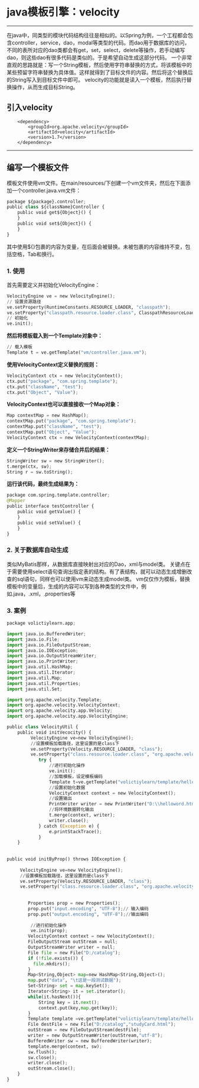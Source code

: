 # java模板引擎：velocity
------
在java中，同类型的模块代码结构往往是相似的。以Spring为例，一个工程都会包含controller，service，dao，modal等类型的代码。而dao用于数据库的访问，不同的表所对应的dao类都会有get，set，select，delete等操作，若手动编写dao，则这些dao有很多代码是类似的。于是希望自动生成这部分代码。
一个非常直观的思路就是：写一个String模板，然后使用字符串替换的方式，将该模板中的某些预留字符串替换为具体值。这样就得到了目标文件的内容。然后将这个替换后的String写入到目标文件中即可。
velocity的功能就是读入一个模板，然后执行替换操作，从而生成目标String。

##  引入velocity

		<dependency>
			<groupId>org.apache.velocity</groupId>
			<artifactId>velocity</artifactId>
			<version>1.7</version>
		</dependency>

------

## 编写一个模板文件
模板文件使用vm文件。在main/resources/下创建一个vm文件夹，然后在下面添加一个controller.java.vm文件：
```python
package ${package}.controller;
public class ${className}Controller {
    public void get${Object}() {
    }
    public void set${Object}() {
    }
}
```
其中使用${}包裹的内容为变量，在后面会被替换。未被包裹的内容维持不变，包括空格，Tab和换行。
### 1.  使用
首先需要定义并初始化VelocityEngine：
```python
VelocityEngine ve = new VelocityEngine();
// 设置资源路径
ve.setProperty(RuntimeConstants.RESOURCE_LOADER, "classpath");
ve.setProperty("classpath.resource.loader.class", ClasspathResourceLoader.class.getName());
// 初始化
ve.init();
```
**然后将模板载入到一个Template对象中：**
```python
// 载入模板
Template t = ve.getTemplate("vm/controller.java.vm");
```
**使用VelocityContext定义替换的规则：**
```python
VelocityContext ctx = new VelocityContext();
ctx.put("package", "com.spring.template");
ctx.put("className", "test");
ctx.put("Object", "Value");
```
**VelocityContext也可以直接接收一个Map对象：**
```python
Map contextMap = new HashMap();
contextMap.put("package", "com.spring.template");
contextMap.put("className", "test");
contextMap.put("Object", "Value");
VelocityContext ctx = new VelocityContext(contextMap);
```
**定义一个StringWriter来存储合并后的结果：**
```python
StringWriter sw = new StringWriter();
t.merge(ctx, sw);
String r = sw.toString();
```
**运行该代码，最终生成结果为：**
```python
package com.spring.template.controller;
@Mapper
public interface testController {
    public void getValue() {
    }
    public void setValue() {
    }
}
```

### 2. 关于数据库自动生成
类似MyBatis那样，从数据库直接映射出对应的Dao，xml与model类。
关键点在于需要使用select语句查询出指定表的结构。有了表结构，就可以动态生成增删改查的sql语句，同样也可以使用vm来动态生成model类。
vm仅仅作为模板，替换模板中的变量后，生成的内容可以写到各种类型的文件中，例如.java，.xml，.properties等

### 3. 案例
```python
package volictiylearn.app;

import java.io.BufferedWriter;
import java.io.File;
import java.io.FileOutputStream;
import java.io.IOException;
import java.io.OutputStreamWriter;
import java.io.PrintWriter;
import java.util.HashMap;
import java.util.Iterator;
import java.util.Map;
import java.util.Properties;
import java.util.Set;

import org.apache.velocity.Template;
import org.apache.velocity.VelocityContext;
import org.apache.velocity.app.Velocity;
import org.apache.velocity.app.VelocityEngine;

public class VelocityUtil {
	public void initVecocity() {
		 VelocityEngine ve=new VelocityEngine();
		 //设置模板加载路径，这里设置的是class下  
		 ve.setProperty(Velocity.RESOURCE_LOADER, "class");
		 ve.setProperty("class.resource.loader.class", "org.apache.velocity.runtime.resource.loader.ClasspathResourceLoader");
	        try {   
	            //进行初始化操作   
	            ve.init();   
	            //加载模板，设定模板编码
	            Template t=ve.getTemplate("volictiylearn/template/hello.vm","utf-8");
	            //设置初始化数据   
	            VelocityContext context = new VelocityContext();   
	            //设置输出   
	            PrintWriter writer = new PrintWriter("D:\\helloword.html");   
	            //将环境数据转化输出   
	            t.merge(context, writer);   
	            writer.close();   
	        } catch (Exception e) {   
	            e.printStackTrace();   
	        }  
	}
	
	
public void initByProp() throws IOException {
		
	 VelocityEngine ve=new VelocityEngine();
	 //设置模板加载路径，这里设置的是class下  
	 ve.setProperty(Velocity.RESOURCE_LOADER, "class");
	 ve.setProperty("class.resource.loader.class", "org.apache.velocity.runtime.resource.loader.ClasspathResourceLoader");
	
	
		Properties prop = new Properties();
		prop.put("input.encoding", "UTF-8");// 输入编码
		prop.put("output.encoding", "UTF-8");//输出编码
		
		 //进行初始化操作   
	     ve.init(prop);   
		VelocityContext context = new VelocityContext();
		FileOutputStream outStream = null;
		OutputStreamWriter writer = null;
		File file = new File("D:/catalog");
	    if (!file.exists()) {
	      file.mkdirs();
	    }
	    Map<String,Object> map=new HashMap<String,Object>();
	    map.put("data", "\t这是一段测试数据");
		Set<String> set = map.keySet();
		Iterator<String> it = set.iterator();
		while(it.hasNext()){
			String key = it.next();
			context.put(key,map.get(key));
		}
		Template template =ve.getTemplate("volictiylearn/template/hello.vm","utf-8");
		File destFile = new File("D:/catalog","studyCard.html");
		outStream = new FileOutputStream(destFile);
		writer = new OutputStreamWriter(outStream,"utf-8");
		BufferedWriter sw = new BufferedWriter(writer);
		template.merge(context, sw);
		sw.flush();
		sw.close();
		writer.close();
		outStream.close();
	}
}
```